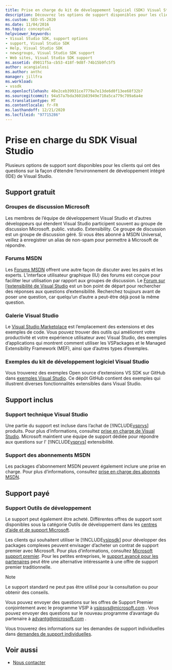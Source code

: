 ```yaml
---
title: Prise en charge du kit de développement logiciel (SDK) Visual Studio | Microsoft Docs
description: Découvrez les options de support disponibles pour les clients sur la façon d’étendre l’IDE de Visual Studio.
ms.custom: SEO-VS-2020
ms.date: 11/04/2016
ms.topic: conceptual
helpviewer_keywords:
- Visual Studio SDK, support options
- support, Visual Studio SDK
- Help, Visual Studio SDK
- newsgroups, Visual Studio SDK support
- Web sites, Visual Studio SDK support
ms.assetid: d9011f5a-cb53-418f-9d8f-74b15b9fc5f5
author: acangialosi
ms.author: anthc
manager: jillfra
ms.workload:
- vssdk
ms.openlocfilehash: 40e2ceb39931ce7779a7e13de6d0f13ee68f32b7
ms.sourcegitcommit: 94a57a7bda3601b83949e710a5ca779c709a6a4e
ms.translationtype: MT
ms.contentlocale: fr-FR
ms.lasthandoff: 12/21/2020
ms.locfileid: "97715286"
---
```

# <a name="support-for-the-visual-studio-sdk"></a>Prise en charge du SDK Visual Studio
Plusieurs options de support sont disponibles pour les clients qui ont des questions sur la façon d’étendre l’environnement de développement intégré (IDE) de Visual Studio.

## <a name="free-support"></a>Support gratuit

### <a name="microsoft-newsgroups"></a>Groupes de discussion Microsoft
 Les membres de l’équipe de développement Visual Studio et d’autres développeurs qui étendent Visual Studio participent souvent au groupe de discussion Microsoft. public. vstudio. Extensibility. Ce groupe de discussion est un groupe de discussion géré. Si vous êtes abonné à MSDN Universal, veillez à enregistrer un alias de non-spam pour permettre à Microsoft de répondre.

### <a name="msdn-forums"></a>Forums MSDN
 Les [Forums MSDN](https://social.msdn.microsoft.com/Forums/en-US/home) offrent une autre façon de discuter avec les pairs et les experts. L’interface utilisateur graphique (IU) des forums est conçue pour faciliter leur utilisation par rapport aux groupes de discussion. Le [Forum sur l’extensibilité de Visual Studio](/azure/devops/integrate/index?view=azure-devops&viewFallbackFrom=vsts&preserve-view=true) est un bon point de départ pour rechercher des réponses aux questions d’extensibilité. Recherchez toujours avant de poser une question, car quelqu’un d’autre a peut-être déjà posé la même question.

### <a name="visual-studio-gallery"></a>Galerie Visual Studio
 Le [Visual Studio Marketplace](https://marketplace.visualstudio.com/) est l’emplacement des extensions et des exemples de code. Vous pouvez trouver des outils qui améliorent votre productivité et votre expérience utilisateur avec Visual Studio, des exemples d’applications qui montrent comment utiliser les VSPackages et le Managed Extensibility Framework (MEF), ainsi que d’autres types d’exemples.

### <a name="visual-studio-sdk-samples"></a>Exemples du kit de développement logiciel Visual Studio

Vous trouverez des exemples Open source d’extensions VS SDK sur GitHub dans [exemples Visual Studio](https://github.com/Microsoft/VSSDK-Extensibility-Samples). Ce dépôt GitHub contient des exemples qui illustrent diverses fonctionnalités extensibles dans Visual Studio.

## <a name="included-support"></a>Support inclus

### <a name="visual-studio-product-support"></a>Support technique Visual Studio
 Une partie du support est incluse dans l’achat de [!INCLUDE[vsprvs](../code-quality/includes/vsprvs_md.md)] produits. Pour plus d’informations, consultez [prise en charge de Visual Studio](https://msdn.microsoft.com/vstudio/cc136615.aspx). Microsoft maintient une équipe de support dédiée pour répondre aux questions sur l' [!INCLUDE[vsprvs](../code-quality/includes/vsprvs_md.md)] extensibilité.

### <a name="msdn-subscription-support"></a>Support des abonnements MSDN
 Les packages d’abonnement MSDN peuvent également inclure une prise en charge. Pour plus d’informations, consultez [prise en charge des abonnés MSDN](https://msdn.microsoft.com/subscriptions/aa718661.aspx).

## <a name="paid-support"></a>Support payé

### <a name="developer-tools-support"></a>Support Outils de développement

Le support peut également être acheté. Différentes offres de support sont disponibles sous la catégorie Outils de développement dans les [centres d’aide et de support Microsoft](https://support.microsoft.com/supportforbusiness/productselection?fltadd=sps-business-1&sapId=4fd4947b-15ea-ce01-080f-97f2ca3c76e8).

Les clients qui souhaitent utiliser le [!INCLUDE[vsipsdk](../extensibility/includes/vsipsdk_md.md)] pour développer des packages complexes peuvent envisager d’acheter un contrat de support premier avec Microsoft. Pour plus d’informations, consultez [Microsoft support premier](https://support.microsoft.com/premier). Pour les petites entreprises, le [support avancé pour les partenaires](https://partner.microsoft.com/support/advanced-cloud-support) peut être une alternative intéressante à une offre de support premier traditionnelle.

> [!NOTE]
> Le support standard ne peut pas être utilisé pour la consultation ou pour obtenir des conseils.

Vous pouvez envoyer des questions sur les offres de Support Premier conjointement avec le programme VSIP à [vsipsvs@microsoft.com](mailto:vsipsvs@microsoft.com) . Vous pouvez envoyer des questions sur le nouveau programme d’avantage du partenaire à [advantg@microsoft.com](mailto:advantg@microsoft.com) .

Vous trouverez des informations sur les demandes de support individuelles dans [demandes de support individuelles](https://support.microsoft.com/supportforbusiness/productselection).

## <a name="see-also"></a>Voir aussi

- [Nous contacter](../ide/feedback-options.md)
